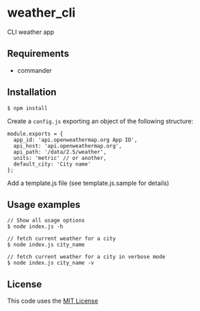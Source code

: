 # weather_cli
CLI weather app

## Requirements

* commander

## Installation

```
$ npm install
```

Create a `config.js` exporting an object of the following structure:

```
module.exports = {
  app_id: 'api.openweathermap.org App ID',
  api_host: 'api.openweathermap.org',
  api_path: '/data/2.5/weather',
  units: 'metric' // or another,
  default_city: 'City name'
};
```

Add a template.js file (see template.js.sample for details)

## Usage examples

```
// Show all usage options
$ node index.js -h

// fetch current weather for a city
$ node index.js city_name

// fetch current weather for a city in verbose mode
$ node index.js city_name -v

```

## License

This code uses the [MIT License](https://opensource.org/licenses/MIT)
